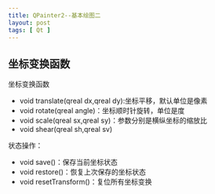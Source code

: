 ```yaml
---
title: QPainter2--基本绘图二
layout: post
tags: [ Qt ]
---
```



## 坐标变换函数

坐标变换函数  

* void translate(qreal dx,qreal dy):坐标平移，默认单位是像素
* void rotate(qreal angle)：坐标顺时针旋转，单位是度
* void scale(qreal sx,qreal sy)：参数分别是横纵坐标的缩放比
* void shear(qreal sh,qreal sv)

状态操作：

*   void save()：保存当前坐标状态
*   void restore()：恢复上次保存的坐标状态
*   void resetTransform()：复位所有坐标变换
